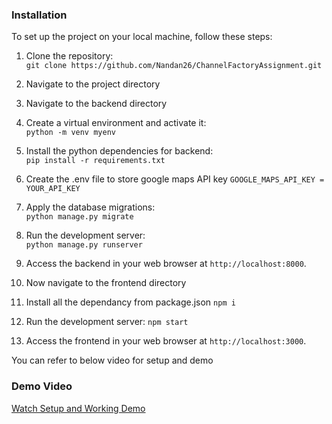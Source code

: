 ### Installation

To set up the project on your local machine, follow these steps:

1. Clone the repository:  
   `git clone https://github.com/Nandan26/ChannelFactoryAssignment.git`
2. Navigate to the project directory
3. Navigate to the backend directory
4. Create a virtual environment and activate it:  
   `python -m venv myenv`
5. Install the python dependencies for backend:  
   `pip install -r requirements.txt`
6. Create the .env file to store google maps API key
   `GOOGLE_MAPS_API_KEY = YOUR_API_KEY`
7. Apply the database migrations:  
   `python manage.py migrate`
8. Run the development server:  
   `python manage.py runserver`
9. Access the backend in your web browser at `http://localhost:8000`.


10. Now navigate to the frontend directory
11. Install all the dependancy from package.json 
    `npm i`
12. Run the development server:
    `npm start`
13. Access the frontend in your web browser at `http://localhost:3000`. 

You can refer to below video for setup and demo

### Demo Video

<a href="https://youtu.be/i3J4A40Ap44">Watch Setup and Working Demo</a>
   

